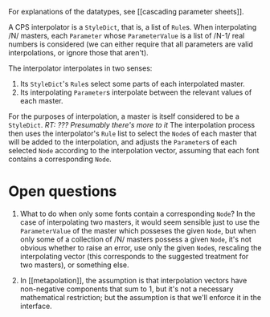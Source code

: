 For explanations of the datatypes, see [[cascading parameter sheets]].

A CPS interpolator is a `StyleDict`, that is, a list of `Rule`s. When interpolating /N/ masters, each `Parameter` whose `ParameterValue` is a list of /N-1/ real numbers is considered (we can either require that all parameters are valid interpolations, or ignore those that aren't).

The interpolator interpolates in two senses:

1. Its `StyleDict`'s `Rule`s select some parts of each interpolated master.
2. Its interpolating `Parameter`s interpolate between the relevant values of each master.

For the purposes of interpolation, a master is itself considered to be a `StyleDict`. *RT: ??? Presumably there's more to it* The interpolation process then uses the interpolator's `Rule` list to select the `Node`s of each master that will be added to the interpolation, and adjusts the `Parameter`s of each selected `Node` according to the interpolation vector, assuming that each font contains a corresponding `Node`.

# Open questions

1. What to do when only some fonts contain a corresponding `Node`? In the case of interpolating two masters, it would seem sensible just to use the `ParameterValue` of the master which posseses the given `Node`, but when only some of a collection of /N/ masters possess a given `Node`, it's not obvious whether to raise an error, use only the given `Node`s, rescaling the interpolating vector (this corresponds to the suggested treatment for two masters), or something else.

2. In [[metapolation]], the assumption is that interpolation vectors have non-negative components that sum to 1, but it's not a necessary mathematical restriction; but the assumption is that we'll enforce it in the interface.